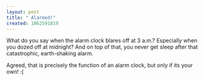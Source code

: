 ```yaml
--- 
layout: post
title: " Alarmed!"
created: 1062591819
---
```

What do you say when the alarm clock blares off at 3 a.m.? Especially when you dozed off at midnight? And on top of that, you never get sleep after that catastrophic, earth-shaking alarm.

Agreed, that is precisely the function of an alarm clock, but only if its your own! :(
